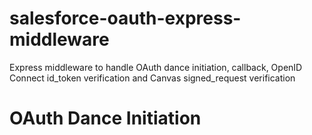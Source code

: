 # salesforce-oauth-express-middleware
Express middleware to handle OAuth dance initiation, callback, OpenID Connect id_token verification and Canvas signed_request verification

# OAuth Dance Initiation #
